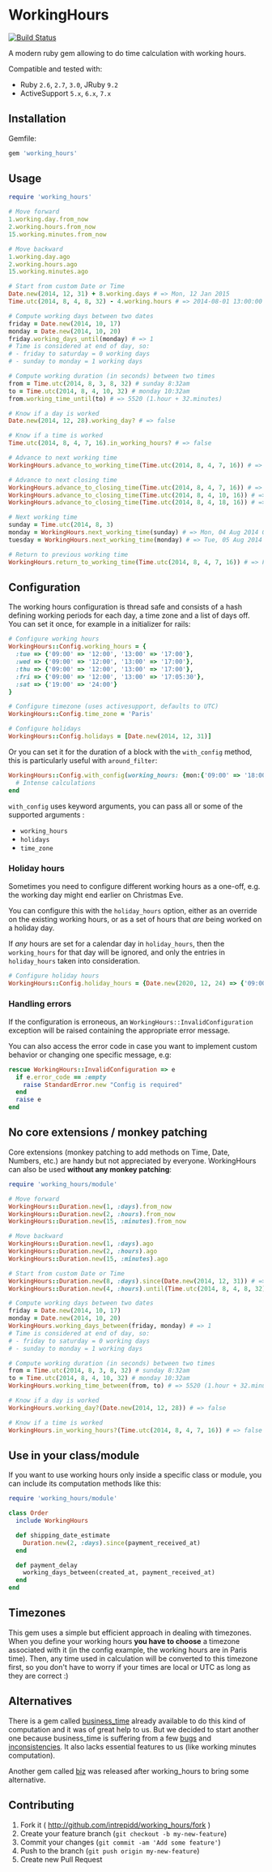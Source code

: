 # WorkingHours

[![Build Status](https://travis-ci.com/Intrepidd/working_hours.svg?branch=master)](https://travis-ci.com/Intrepidd/working_hours)

A modern ruby gem allowing to do time calculation with working hours.

Compatible and tested with:
- Ruby `2.6`, `2.7`, `3.0`, JRuby `9.2`
- ActiveSupport `5.x`, `6.x`, `7.x`

## Installation

Gemfile:

```ruby
gem 'working_hours'
```

## Usage

```ruby
require 'working_hours'

# Move forward
1.working.day.from_now
2.working.hours.from_now
15.working.minutes.from_now

# Move backward
1.working.day.ago
2.working.hours.ago
15.working.minutes.ago

# Start from custom Date or Time
Date.new(2014, 12, 31) + 8.working.days # => Mon, 12 Jan 2015
Time.utc(2014, 8, 4, 8, 32) - 4.working.hours # => 2014-08-01 13:00:00

# Compute working days between two dates
friday = Date.new(2014, 10, 17)
monday = Date.new(2014, 10, 20)
friday.working_days_until(monday) # => 1
# Time is considered at end of day, so:
# - friday to saturday = 0 working days
# - sunday to monday = 1 working days

# Compute working duration (in seconds) between two times
from = Time.utc(2014, 8, 3, 8, 32) # sunday 8:32am
to = Time.utc(2014, 8, 4, 10, 32) # monday 10:32am
from.working_time_until(to) # => 5520 (1.hour + 32.minutes)

# Know if a day is worked
Date.new(2014, 12, 28).working_day? # => false

# Know if a time is worked
Time.utc(2014, 8, 4, 7, 16).in_working_hours? # => false

# Advance to next working time
WorkingHours.advance_to_working_time(Time.utc(2014, 8, 4, 7, 16)) # => Mon, 04 Aug 2014 09:00:00 UTC +00:00

# Advance to next closing time
WorkingHours.advance_to_closing_time(Time.utc(2014, 8, 4, 7, 16)) # => Mon, 04 Aug 2014 17:00:00 UTC +00:00
WorkingHours.advance_to_closing_time(Time.utc(2014, 8, 4, 10, 16)) # => Mon, 04 Aug 2014 17:00:00 UTC +00:00
WorkingHours.advance_to_closing_time(Time.utc(2014, 8, 4, 18, 16)) # => Tue, 05 Aug 2014 17:00:00 UTC +00:00

# Next working time
sunday = Time.utc(2014, 8, 3)
monday = WorkingHours.next_working_time(sunday) # => Mon, 04 Aug 2014 09:00:00 UTC +00:00
tuesday = WorkingHours.next_working_time(monday) # => Tue, 05 Aug 2014 09:00:00 UTC +00:00

# Return to previous working time
WorkingHours.return_to_working_time(Time.utc(2014, 8, 4, 7, 16)) # => Fri, 01 Aug 2014 17:00:00 UTC +00:00
```

## Configuration

The working hours configuration is thread safe and consists of a hash defining working periods for each day, a time zone and a list of days off. You can set it once, for example in a initializer for rails:

```ruby
# Configure working hours
WorkingHours::Config.working_hours = {
  :tue => {'09:00' => '12:00', '13:00' => '17:00'},
  :wed => {'09:00' => '12:00', '13:00' => '17:00'},
  :thu => {'09:00' => '12:00', '13:00' => '17:00'},
  :fri => {'09:00' => '12:00', '13:00' => '17:05:30'},
  :sat => {'19:00' => '24:00'}
}

# Configure timezone (uses activesupport, defaults to UTC)
WorkingHours::Config.time_zone = 'Paris'

# Configure holidays
WorkingHours::Config.holidays = [Date.new(2014, 12, 31)]
```

Or you can set it for the duration of a block with the `with_config` method, this is particularly useful with `around_filter`:

```ruby
WorkingHours::Config.with_config(working_hours: {mon:{'09:00' => '18:00'}}, holidays: [], time_zone: 'Paris') do
  # Intense calculations
end
```
``with_config`` uses keyword arguments, you can pass all or some of the supported arguments :
- ``working_hours``
- ``holidays``
- ``time_zone``

### Holiday hours
Sometimes you need to configure different working hours as a one-off, e.g. the working day might end earlier on Christmas Eve.

You can configure this with the `holiday_hours` option, either as an override on the existing working hours, or as a set of hours that *are* being worked on a holiday day.

If *any* hours are set for a calendar day in `holiday_hours`, then the `working_hours` for that day will be ignored, and only the entries in `holiday_hours` taken into consideration.

```ruby
# Configure holiday hours
WorkingHours::Config.holiday_hours = {Date.new(2020, 12, 24) => {'09:00' => '12:00', '13:00' => '15:00'}}
```

### Handling errors

If the configuration is erroneous, an ``WorkingHours::InvalidConfiguration`` exception will be raised containing the appropriate error message.

You can also access the error code in case you want to implement custom behavior or changing one specific message, e.g:

```ruby
rescue WorkingHours::InvalidConfiguration => e
  if e.error_code == :empty
    raise StandardError.new "Config is required"
  end
  raise e
end
```

## No core extensions / monkey patching

Core extensions (monkey patching to add methods on Time, Date, Numbers, etc.) are handy but not appreciated by everyone. WorkingHours can also be used **without any monkey patching**:

```ruby
require 'working_hours/module'

# Move forward
WorkingHours::Duration.new(1, :days).from_now
WorkingHours::Duration.new(2, :hours).from_now
WorkingHours::Duration.new(15, :minutes).from_now

# Move backward
WorkingHours::Duration.new(1, :days).ago
WorkingHours::Duration.new(2, :hours).ago
WorkingHours::Duration.new(15, :minutes).ago

# Start from custom Date or Time
WorkingHours::Duration.new(8, :days).since(Date.new(2014, 12, 31)) # => Mon, 12 Jan 2015
WorkingHours::Duration.new(4, :hours).until(Time.utc(2014, 8, 4, 8, 32)) # => 2014-08-01 13:00:00

# Compute working days between two dates
friday = Date.new(2014, 10, 17)
monday = Date.new(2014, 10, 20)
WorkingHours.working_days_between(friday, monday) # => 1
# Time is considered at end of day, so:
# - friday to saturday = 0 working days
# - sunday to monday = 1 working days

# Compute working duration (in seconds) between two times
from = Time.utc(2014, 8, 3, 8, 32) # sunday 8:32am
to = Time.utc(2014, 8, 4, 10, 32) # monday 10:32am
WorkingHours.working_time_between(from, to) # => 5520 (1.hour + 32.minutes)

# Know if a day is worked
WorkingHours.working_day?(Date.new(2014, 12, 28)) # => false

# Know if a time is worked
WorkingHours.in_working_hours?(Time.utc(2014, 8, 4, 7, 16)) # => false
```

## Use in your class/module

If you want to use working hours only inside a specific class or module, you can include its computation methods like this:

```ruby
require 'working_hours/module'

class Order
  include WorkingHours

  def shipping_date_estimate
    Duration.new(2, :days).since(payment_received_at)
  end

  def payment_delay
    working_days_between(created_at, payment_received_at)
  end
end
```

## Timezones

This gem uses a simple but efficient approach in dealing with timezones. When you define your working hours **you have to choose** a timezone associated with it (in the config example, the working hours are in Paris time). Then, any time used in calculation will be converted to this timezone first, so you don't have to worry if your times are local or UTC as long as they are correct :)

## Alternatives

There is a gem called [business_time](https://github.com/bokmann/business_time) already available to do this kind of computation and it was of great help to us. But we decided to start another one because business_time is suffering from a few [bugs](https://github.com/bokmann/business_time/pull/84) and [inconsistencies](https://github.com/bokmann/business_time/issues/50). It also lacks essential features to us (like working minutes computation).

Another gem called [biz](https://github.com/zendesk/biz) was released after working_hours to bring some alternative.

## Contributing

1. Fork it ( http://github.com/intrepidd/working_hours/fork )
2. Create your feature branch (`git checkout -b my-new-feature`)
3. Commit your changes (`git commit -am 'Add some feature'`)
4. Push to the branch (`git push origin my-new-feature`)
5. Create new Pull Request
